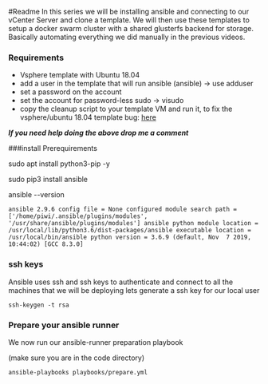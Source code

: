 #Readme
In this series we will be installing ansible and connecting to our vCenter Server and clone a template.
We will then use these templates to setup a docker swarm cluster with a shared glusterfs backend for storage.
Basically automating everything we did manually in the previous videos.

### Requirements
- Vsphere template with Ubuntu 18.04
- add a user in the template that will run ansible (ansible) -> use adduser
- set a password on the account
- set the account for password-less sudo -> visudo
- copy the cleanup script to your template VM and run it, to fix the vsphere/ubuntu 18.04  template bug: [here](https://kb.vmware.com/s/article/54986)

***If you need help doing the above drop me a comment***

###install Prerequirements

sudo apt install python3-pip -y

sudo pip3 install ansible

ansible --version

``ansible 2.9.6
  config file = None
  configured module search path = ['/home/piwi/.ansible/plugins/modules', '/usr/share/ansible/plugins/modules']
  ansible python module location = /usr/local/lib/python3.6/dist-packages/ansible
  executable location = /usr/local/bin/ansible
  python version = 3.6.9 (default, Nov  7 2019, 10:44:02) [GCC 8.3.0]``

### ssh keys

Ansible uses ssh and ssh keys to authenticate and connect to all the machines that we will be deploying
lets generate a ssh key for our local user

```ssh-keygen -t rsa```

### Prepare your ansible runner
We now run our ansible-runner preparation playbook

(make sure you are in the code directory)
````
ansible-playbooks playbooks/prepare.yml
````

